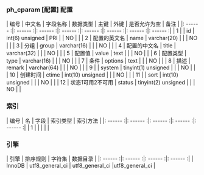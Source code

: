 ### ph_cparam [配置] 配置
|  编号  |  中文名  |  字段名称  |  数据类型  |  主键  |  外键  |  是否允许为空  |  备注  |
|: ------ :|: ------ :|: ------ :|: ------ :|: ------ :|: ------ :|: ------ :|: ------ :|
| 1 |  | id | int(6) unsigned | PRI |  | NO |  |
| 2 | 配置的英文名 | name | varchar(20) |  |  | NO |  |
| 3 | 分组 | group | varchar(16) |  |  | NO |  |
| 4 | 配置的中文名 | title | varchar(32) |  |  | NO |  |
| 5 | 配置值 | value | text |  |  | NO |  |
| 6 | 配置类型 | type | varchar(16) |  |  | NO |  |
| 7 | 条件 | options | text |  |  | NO |  |
| 8 | 描述 | remark | varchar(64) |  |  | NO |  |
| 9 |  | system | tinyint(1) unsigned |  |  | NO |  |
| 10 | 创建时间 | ctime | int(10) unsigned |  |  | NO |  |
| 11 |  | sort | int(10) unsigned |  |  | NO |  |
| 12 | 状态1可用2不可用 | status | tinyint(2) unsigned |  |  | NO |  |

### 索引

|  编号  |  名  |  字段  |  索引类型  |  索引方法  |
|: ------ :|: ------ :|: ------ :|: ------ :|: ------ :|
|   1 |    |    |    |    |

### 引擎

|  引擎  |  排序规则  |  字符集  |  数据目录  |
|: ------ :|: ------ :|: ------ :|: ------ :|
| InnoDB | utf8_general_ci | utf8_general_ci |utf8_general_ci |
